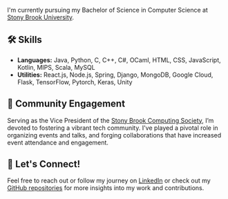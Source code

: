 I'm currently pursuing my Bachelor of Science in Computer Science at [Stony Brook University](https://www.stonybrook.edu/).

## 🛠 Skills 
- **Languages:** Java, Python, C, C++, C#, OCaml, HTML, CSS, JavaScript, Kotlin, MIPS, Scala, MySQL
- **Utilities:** React.js, Node.js, Spring, Django, MongoDB, Google Cloud, Flask, TensorFlow, Pytorch, Keras, Unity

## 👥 Community Engagement
Serving as the Vice President of the [Stony Brook Computing Society](#), I’m devoted to fostering a vibrant tech community. I've played a pivotal role in organizing events and talks, and forging collaborations that have increased event attendance and engagement.

## 🤝 Let's Connect!
Feel free to reach out or follow my journey on [LinkedIn](https://www.linkedin.com/in/riteeessshhh) or check out my [GitHub repositories](https://github.com/ritessshhh?tab=repositories) for more insights into my work and contributions.

